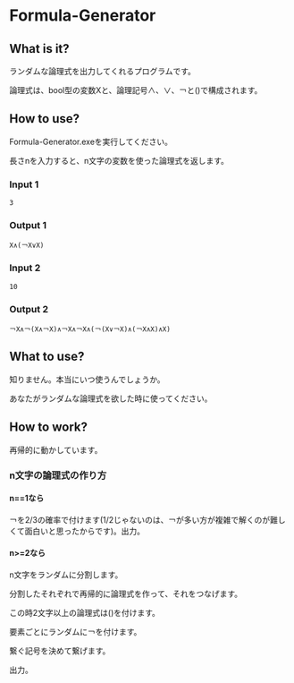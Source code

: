 # Formula-Generator
## What is it?
ランダムな論理式を出力してくれるプログラムです。

論理式は、bool型の変数Xと、論理記号∧、∨、￢と()で構成されます。
## How to use?
Formula-Generator.exeを実行してください。

長さnを入力すると、n文字の変数を使った論理式を返します。
### Input 1
```
3
```
### Output 1
```
X∧(￢X∨X)
```
### Input 2
```
10
```
### Output 2
```
￢X∧￢(X∧￢X)∧￢X∧￢X∧(￢(X∨￢X)∧(￢X∧X)∧X)
```
## What to use?
知りません。本当にいつ使うんでしょうか。

あなたがランダムな論理式を欲した時に使ってください。
## How to work?
再帰的に動かしています。

### n文字の論理式の作り方
#### n==1なら
￢を2/3の確率で付けます(1/2じゃないのは、￢が多い方が複雑で解くのが難しくて面白いと思ったからです)。出力。
#### n>=2なら
n文字をランダムに分割します。

分割したそれぞれで再帰的に論理式を作って、それをつなげます。

この時2文字以上の論理式は()を付けます。

要素ごとにランダムに￢を付けます。

繋ぐ記号を決めて繋げます。

出力。
